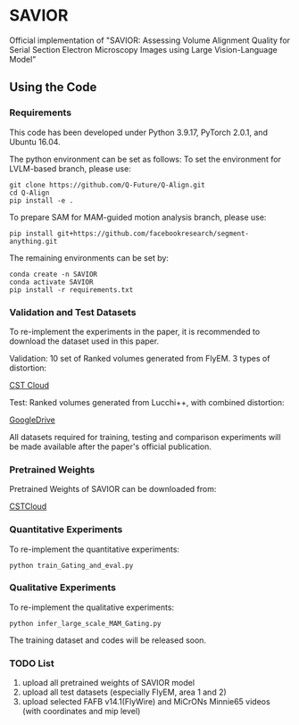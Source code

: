 # SAVIOR
Official implementation of "SAVIOR: Assessing Volume Alignment Quality for Serial Section Electron Microscopy Images using Large Vision-Language Model"

## Using the Code
### Requirements
This code has been developed under Python 3.9.17, PyTorch 2.0.1, and Ubuntu 16.04.

The python environment can be set as follows:
To set the environment for LVLM-based branch, please use:
```shell
git clone https://github.com/Q-Future/Q-Align.git
cd Q-Align
pip install -e .
```
To prepare SAM for MAM-guided motion analysis branch, please use:
```shell
pip install git+https://github.com/facebookresearch/segment-anything.git
```
The remaining environments can be set by:
```shell
conda create -n SAVIOR
conda activate SAVIOR
pip install -r requirements.txt
```

### Validation and Test Datasets
To re-implement the experiments in the paper, it is recommended to download the dataset used in this paper.

Validation: 10 set of Ranked volumes generated from FlyEM. 3 types of distortion:

[CST Cloud](https://pan.cstcloud.cn/s/k752tI31TF4)

Test: Ranked volumes generated from Lucchi++, with combined distortion:

[GoogleDrive](https://drive.google.com/file/d/1EoeLCeYjoac_ASdTV2Wloi0sTY6l8PJM/view?usp=sharing)

All datasets required for training, testing and comparison experiments will be made available after the paper's official publication.

### Pretrained Weights
Pretrained Weights of SAVIOR can be downloaded from:

[CSTCloud]()

### Quantitative Experiments
To re-implement the quantitative experiments:
```Register
python train_Gating_and_eval.py
```

### Qualitative Experiments
To re-implement the qualitative experiments:
```Register
python infer_large_scale_MAM_Gating.py
```

The training dataset and codes will be released soon.

### TODO List
1. upload all pretrained weights of SAVIOR model
2. upload all test datasets (especially FlyEM, area 1 and 2)
3. upload selected FAFB v14.1(FlyWire) and MiCrONs Minnie65 videos (with coordinates and mip level)






